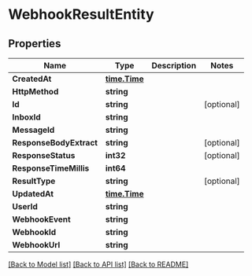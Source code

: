 # WebhookResultEntity

## Properties

Name | Type | Description | Notes
------------ | ------------- | ------------- | -------------
**CreatedAt** | [**time.Time**](time.Time) |  | 
**HttpMethod** | **string** |  | 
**Id** | **string** |  | [optional] 
**InboxId** | **string** |  | 
**MessageId** | **string** |  | 
**ResponseBodyExtract** | **string** |  | [optional] 
**ResponseStatus** | **int32** |  | [optional] 
**ResponseTimeMillis** | **int64** |  | 
**ResultType** | **string** |  | [optional] 
**UpdatedAt** | [**time.Time**](time.Time) |  | 
**UserId** | **string** |  | 
**WebhookEvent** | **string** |  | 
**WebhookId** | **string** |  | 
**WebhookUrl** | **string** |  | 

[[Back to Model list]](../README#documentation-for-models) [[Back to API list]](../README#documentation-for-api-endpoints) [[Back to README]](../README)



